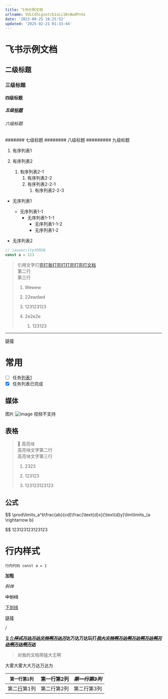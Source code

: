 ```yaml
---
title: 飞书示例文档
urlname: VULCdSLgxotcb1xLi1BcWwdPnVa
date: '2023-09-25 18:25:52'
updated: '2025-02-21 01:33:44'
---
```

# 飞书示例文档
## 二级标题
### 三级标题
#### 四级标题
##### 五级[标题](https://github.com/halo-sigs/vscode-extension-halo/)
###### 六级标题
####### 七级标题
######## 八级标题
######### 九级标题
1. 有序列表1

1. 有序列表2
	1. 有序列表2-1
		1. 有序列表2-2
		1. 有序列表2-2-1
			1. 有序列表2-2-3
		
- 无序列表1
	- 无序列表1-1
		- 无序列表1-1-1
			- 无序列表1-1-2
			- 无序列表1-2
	
- 无序列表2

```javascript
// javascritp代码块
const a = 123
```
> 引用文字打[完打我打完打打完打完打文档](https://github.com/halo-sigs/vscode-extension-halo/)  
> 第二行  
> 第三行  
> 1. Wewew  
>   
> 1. 22ewdwd  
>   
> 1. 123123123  
> 	1. 2e2e2e  
> 		1. 123123  
> 	
---
[链接](https://elog.1874.cool)
# 常用
- [ ] 任务[列表1](https://github.com/halo-sigs/vscode-extension-halo/)
- [x] 任务列表已完成
## 媒体
图片
![image](https://image.1874.cool/elog-docs-images/CTkKbqy2bomUlFxg7ouciBs1n7d.jpeg)
视频不支持

## 表格


> 🦄 高亮块  
> 高亮块文字第二行  
> 高亮块文字第三行  
> 1. 2323  
>   
> 1. 123123  
>   
> 1. 123123123123  
> 
## 公式
$$
\prod\limits_a^b\frac{ab}{cd}\frac{\text{d}x}{\text{d}y}\lim\limits_{a \rightarrow b}

$$
123123123123123
# 行内样式
`行内代码 const a = 1`

**加粗**

_斜体_

~~中划线~~

<u>下划线</u>

[链接](https://elog.1874.cool/)



/

[复合](https://elog.1874.cool/)~~_<u>**样式万达万达文档啊万达万**</u>_~~**达万达万达玩打**~~_<u>**我大文档啊万达啊万达啊万达啊万达啊万达啊万达**</u>_~~

> 对我的文档带娃大王啊

大雾大雾大大万达万达为

| `第一行第1列`                          | **第一行第2列** | ~~_**第一行第3列**_~~ |
| --------------------------------- | ---------- | ---------------- |
| 第二[行](https://elog.1874.cool/)第1列 | 第二行第2列     | 第二行第3列           |


